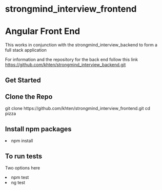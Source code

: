 # strongmind_interview_frontend
<h1>Angular Front End</h1>
<p>This works in conjunction with the strongmind_interview_backend to form a full stack application</p>
<p>For information and the repository for the back end follow this link <a href="https://github.com/khten/strongmind_interview_backend.git">https://github.com/khten/strongmind_interview_backend.git</a>
<h2>Get Started</h2>

<h2>Clone the Repo</h2>
git clone https://github.com/khten/strongmind_interview_frontend.git
cd pizza

<h2>Install npm packages</h2>
<li>npm install</li>

<h2>To run tests</h2>
<p> Two options here</p>
<li>npm test</li>
<li>ng test</li>



